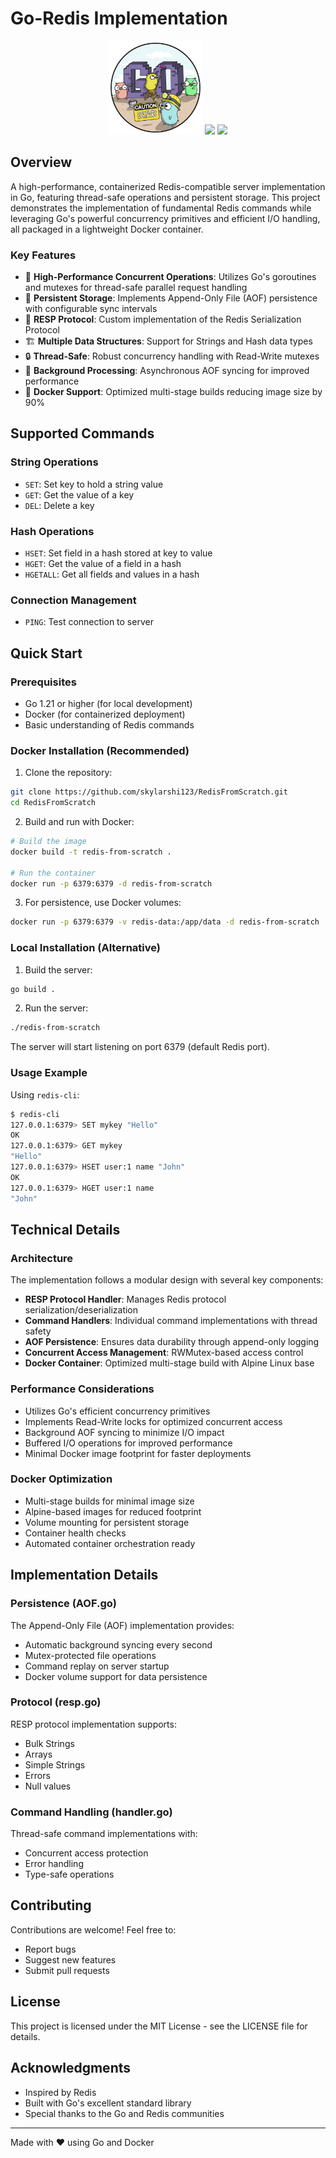 # Go-Redis Implementation

<div align="center">
  <img src="https://raw.githubusercontent.com/ashleymcnamara/gophers/master/GO_BUILD.png" width="150">
  <img src="https://redis.com/wp-content/uploads/2021/08/redis-logo.png" width="200">
  <img src="https://www.docker.com/wp-content/uploads/2022/03/vertical-logo-monochromatic.png" width="100">
</div>

## Overview

A high-performance, containerized Redis-compatible server implementation in Go, featuring thread-safe operations and persistent storage. This project demonstrates the implementation of fundamental Redis commands while leveraging Go's powerful concurrency primitives and efficient I/O handling, all packaged in a lightweight Docker container.

### Key Features

- 🚀 **High-Performance Concurrent Operations**: Utilizes Go's goroutines and mutexes for thread-safe parallel request handling
- 💾 **Persistent Storage**: Implements Append-Only File (AOF) persistence with configurable sync intervals
- 🔄 **RESP Protocol**: Custom implementation of the Redis Serialization Protocol
- 🏗️ **Multiple Data Structures**: Support for Strings and Hash data types
- 🔒 **Thread-Safe**: Robust concurrency handling with Read-Write mutexes
- 🔄 **Background Processing**: Asynchronous AOF syncing for improved performance
- 🐳 **Docker Support**: Optimized multi-stage builds reducing image size by 90%

## Supported Commands

### String Operations
- `SET`: Set key to hold a string value
- `GET`: Get the value of a key
- `DEL`: Delete a key

### Hash Operations
- `HSET`: Set field in a hash stored at key to value
- `HGET`: Get the value of a field in a hash
- `HGETALL`: Get all fields and values in a hash

### Connection Management
- `PING`: Test connection to server

## Quick Start

### Prerequisites
- Go 1.21 or higher (for local development)
- Docker (for containerized deployment)
- Basic understanding of Redis commands

### Docker Installation (Recommended)

1. Clone the repository:
```bash
git clone https://github.com/skylarshi123/RedisFromScratch.git
cd RedisFromScratch
```

2. Build and run with Docker:
```bash
# Build the image
docker build -t redis-from-scratch .

# Run the container
docker run -p 6379:6379 -d redis-from-scratch
```

3. For persistence, use Docker volumes:
```bash
docker run -p 6379:6379 -v redis-data:/app/data -d redis-from-scratch
```

### Local Installation (Alternative)

1. Build the server:
```bash
go build .
```

2. Run the server:
```bash
./redis-from-scratch
```

The server will start listening on port 6379 (default Redis port).

### Usage Example

Using `redis-cli`:
```bash
$ redis-cli
127.0.0.1:6379> SET mykey "Hello"
OK
127.0.0.1:6379> GET mykey
"Hello"
127.0.0.1:6379> HSET user:1 name "John"
OK
127.0.0.1:6379> HGET user:1 name
"John"
```

## Technical Details

### Architecture

The implementation follows a modular design with several key components:
- **RESP Protocol Handler**: Manages Redis protocol serialization/deserialization
- **Command Handlers**: Individual command implementations with thread safety
- **AOF Persistence**: Ensures data durability through append-only logging
- **Concurrent Access Management**: RWMutex-based access control
- **Docker Container**: Optimized multi-stage build with Alpine Linux base

### Performance Considerations

- Utilizes Go's efficient concurrency primitives
- Implements Read-Write locks for optimized concurrent access
- Background AOF syncing to minimize I/O impact
- Buffered I/O operations for improved performance
- Minimal Docker image footprint for faster deployments

### Docker Optimization

- Multi-stage builds for minimal image size
- Alpine-based images for reduced footprint
- Volume mounting for persistent storage
- Container health checks
- Automated container orchestration ready

## Implementation Details

### Persistence (AOF.go)
The Append-Only File (AOF) implementation provides:
- Automatic background syncing every second
- Mutex-protected file operations
- Command replay on server startup
- Docker volume support for data persistence

### Protocol (resp.go)
RESP protocol implementation supports:
- Bulk Strings
- Arrays
- Simple Strings
- Errors
- Null values

### Command Handling (handler.go)
Thread-safe command implementations with:
- Concurrent access protection
- Error handling
- Type-safe operations

## Contributing

Contributions are welcome! Feel free to:
- Report bugs
- Suggest new features
- Submit pull requests

## License

This project is licensed under the MIT License - see the LICENSE file for details.

## Acknowledgments

- Inspired by Redis
- Built with Go's excellent standard library
- Special thanks to the Go and Redis communities

---
Made with ❤️ using Go and Docker
